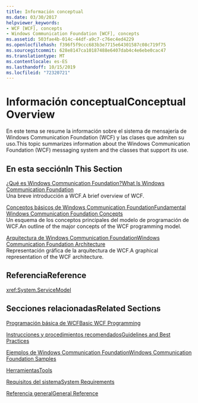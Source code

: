 ```yaml
---
title: Información conceptual
ms.date: 03/30/2017
helpviewer_keywords:
- WCF [WCF], concepts
- Windows Communication Foundation [WCF], concepts
ms.assetid: 503fae4b-014c-44df-a9c7-c76ec4ed4229
ms.openlocfilehash: f396f5f9ccc683b3e7715e64301587c08c719f75
ms.sourcegitcommit: 628e8147ca10187488e6407dab4c4e6ebe0cac47
ms.translationtype: MT
ms.contentlocale: es-ES
ms.lasthandoff: 10/15/2019
ms.locfileid: "72320721"
---
```

# <a name="conceptual-overview"></a><span data-ttu-id="2076c-102">Información conceptual</span><span class="sxs-lookup"><span data-stu-id="2076c-102">Conceptual Overview</span></span>
<span data-ttu-id="2076c-103">En este tema se resume la información sobre el sistema de mensajería de Windows Communication Foundation (WCF) y las clases que admiten su uso.</span><span class="sxs-lookup"><span data-stu-id="2076c-103">This topic summarizes information about the Windows Communication Foundation (WCF) messaging system and the classes that support its use.</span></span>  
  
## <a name="in-this-section"></a><span data-ttu-id="2076c-104">En esta sección</span><span class="sxs-lookup"><span data-stu-id="2076c-104">In This Section</span></span>  
 [<span data-ttu-id="2076c-105">¿Qué es Windows Communication Foundation?</span><span class="sxs-lookup"><span data-stu-id="2076c-105">What Is Windows Communication Foundation</span></span>](whats-wcf.md)  
 <span data-ttu-id="2076c-106">Una breve introducción a WCF.</span><span class="sxs-lookup"><span data-stu-id="2076c-106">A brief overview of WCF.</span></span>  
  
 [<span data-ttu-id="2076c-107">Conceptos básicos de Windows Communication Foundation</span><span class="sxs-lookup"><span data-stu-id="2076c-107">Fundamental Windows Communication Foundation Concepts</span></span>](fundamental-concepts.md)  
 <span data-ttu-id="2076c-108">Un esquema de los conceptos principales del modelo de programación de WCF.</span><span class="sxs-lookup"><span data-stu-id="2076c-108">An outline of the major concepts of the WCF programming model.</span></span>  
  
 [<span data-ttu-id="2076c-109">Arquitectura de Windows Communication Foundation</span><span class="sxs-lookup"><span data-stu-id="2076c-109">Windows Communication Foundation Architecture</span></span>](architecture.md)  
 <span data-ttu-id="2076c-110">Representación gráfica de la arquitectura de WCF.</span><span class="sxs-lookup"><span data-stu-id="2076c-110">A graphical representation of the WCF architecture.</span></span>  
  
## <a name="reference"></a><span data-ttu-id="2076c-111">Referencia</span><span class="sxs-lookup"><span data-stu-id="2076c-111">Reference</span></span>  
 <xref:System.ServiceModel>  
  
## <a name="related-sections"></a><span data-ttu-id="2076c-112">Secciones relacionadas</span><span class="sxs-lookup"><span data-stu-id="2076c-112">Related Sections</span></span>  
 [<span data-ttu-id="2076c-113">Programación básica de WCF</span><span class="sxs-lookup"><span data-stu-id="2076c-113">Basic WCF Programming</span></span>](basic-wcf-programming.md)  
  
 [<span data-ttu-id="2076c-114">Instrucciones y procedimientos recomendados</span><span class="sxs-lookup"><span data-stu-id="2076c-114">Guidelines and Best Practices</span></span>](guidelines-and-best-practices.md)  
  
 [<span data-ttu-id="2076c-115">Ejemplos de Windows Communication Foundation</span><span class="sxs-lookup"><span data-stu-id="2076c-115">Windows Communication Foundation Samples</span></span>](./samples/index.md)  
  
 [<span data-ttu-id="2076c-116">Herramientas</span><span class="sxs-lookup"><span data-stu-id="2076c-116">Tools</span></span>](./diagnostics/exceptions-reference/tools.md)  
  
 [<span data-ttu-id="2076c-117">Requisitos del sistema</span><span class="sxs-lookup"><span data-stu-id="2076c-117">System Requirements</span></span>](wcf-system-requirements.md)  
  
 [<span data-ttu-id="2076c-118">Referencia general</span><span class="sxs-lookup"><span data-stu-id="2076c-118">General Reference</span></span>](general-reference.md)
